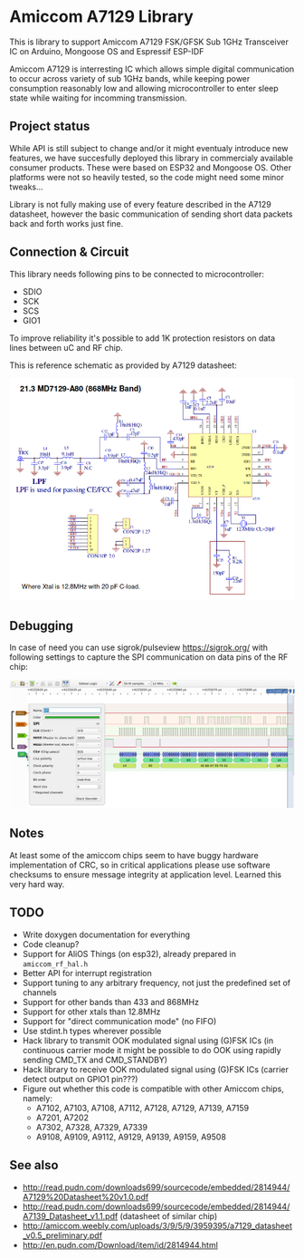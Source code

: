 # Amiccom A7129 Library

This is library to support Amiccom A7129 FSK/GFSK Sub 1GHz Transceiver IC
on Arduino, Mongoose OS and Espressif ESP-IDF

Amiccom A7129 is interresting IC which allows simple digital communication
to occur across variety of sub 1GHz bands, while keeping power consumption reasonably low
and allowing microcontroller to enter sleep state while waiting for incomming transmission.

## Project status

While API is still subject to change and/or it might eventualy introduce new features,
we have succesfully deployed this library in commercialy available consumer products.
These were based on ESP32 and Mongoose OS. Other platforms were not so heavily tested,
so the code might need some minor tweaks...

Library is not fully making use of every feature described in the A7129 datasheet,
however the basic communication of sending short data packets back and forth works just fine.

## Connection & Circuit

This library needs following pins to be connected to microcontroller:
  * SDIO
  * SCK
  * SCS
  * GIO1

To improve reliability it's possible to add 1K protection resistors on data lines between uC and RF chip.

This is reference schematic as provided by A7129 datasheet:

![alt text](A7129-wiring-868MHz.png "title text")

## Debugging

In case of need you can use sigrok/pulseview https://sigrok.org/ with following settings to capture the SPI communication on data pins of the RF chip:

![alt text](A7129-pulseview.png "title text")

## Notes

At least some of the amiccom chips seem to have buggy hardware implementation of CRC, so in critical applications please use software checksums to ensure message integrity at application level. Learned this very hard way.

## TODO

  * Write doxygen documentation for everything
  * Code cleanup?
  * Support for AliOS Things (on esp32), already prepared in `amiccom_rf_hal.h`
  * Better API for interrupt registration
  * Support tuning to any arbitrary frequency, not just the predefined set of channels
  * Support for other bands than 433 and 868MHz
  * Support for other xtals than 12.8MHz
  * Support for "direct communication mode" (no FIFO)
  * Use stdint.h types wherever possible
  * Hack library to transmit OOK modulated signal using (G)FSK ICs
    (in continuous carrier mode it might be possible to do OOK using rapidly sending CMD_TX and CMD_STANDBY)
  * Hack library to receive OOK modulated signal using (G)FSK ICs (carrier detect output on GPIO1 pin???)
  * Figure out whether this code is compatible with other Amiccom chips, namely:
    * A7102, A7103, A7108, A7112, A7128, A7129, A7139, A7159
    * A7201, A7202
    * A7302, A7328, A7329, A7339
    * A9108, A9109, A9112, A9129, A9139, A9159, A9508

## See also

  * http://read.pudn.com/downloads699/sourcecode/embedded/2814944/A7129%20Datasheet%20v1.0.pdf
  * http://read.pudn.com/downloads699/sourcecode/embedded/2814944/A7139_Datasheet_v1.1.pdf (datasheet of similar chip)
  * http://amiccom.weebly.com/uploads/3/9/5/9/3959395/a7129_datasheet_v0.5_preliminary.pdf
  * http://en.pudn.com/Download/item/id/2814944.html

